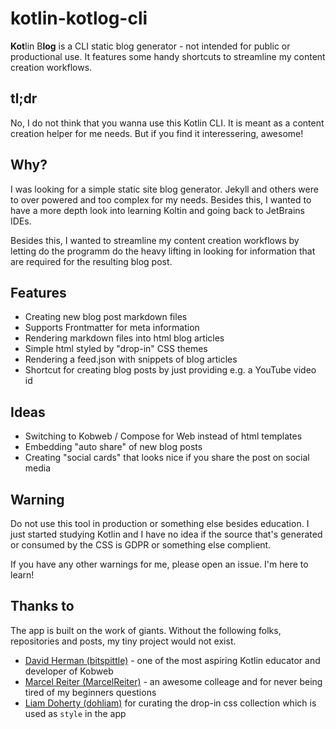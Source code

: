 # kotlin-kotlog-cli
**Kot**lin B**log** is a CLI static blog generator - not intended for public or productional use. It features some handy shortcuts to streamline my content creation workflows.

## tl;dr
No, I do not think that you wanna use this Kotlin CLI. It is meant as a content creation helper for me needs. But if you find it interessering, awesome!

## Why?
I was looking for a simple static site blog generator. Jekyll and others were to over powered and too complex for my needs. Besides this, I wanted to have a more depth look into learning Koltin and going back to JetBrains IDEs.

Besides this, I wanted to streamline my content creation workflows by letting do the programm do the heavy lifting in looking for information that are required for the resulting blog post.

## Features
- Creating new blog post markdown files
- Supports Frontmatter for meta information
- Rendering markdown files into html blog articles
- Simple html styled by "drop-in" CSS themes
- Rendering a feed.json with snippets of blog articles
- Shortcut for creating blog posts by just providing e.g. a YouTube video id

## Ideas
- Switching to Kobweb / Compose for Web instead of html templates
- Embedding "auto share" of new blog posts
- Creating "social cards" that looks nice if you share the post on social media

## Warning
Do not use this tool in production or something else besides education. I just started studying Kotlin and I have no idea if the source that's generated or consumed by the CSS is GDPR or something else complient.

If you have any other warnings for me, please open an issue. I'm here to learn!

## Thanks to
The app is built on the work of giants. Without the following folks, repositories and posts, my tiny project would not exist.

- [David Herman (bitspittle)](https://github.com/bitspittle) - one of the most aspiring Kotlin educator and developer of Kobweb
- [Marcel Reiter (MarcelReiter)](https://github.com/MarcelReiter) - an awesome colleage and for never being tired of my beginners questions
- [Liam Doherty (dohliam)](https://github.com/dohliam/dropin-minimal-css#theme-collections) for curating the drop-in css collection which is used as `style` in the app